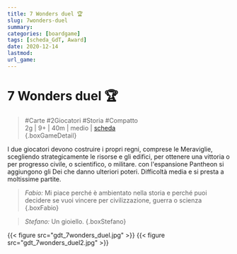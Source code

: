 ```yaml
---
title: 7 Wonders duel 🏆
slug: 7wonders-duel
summary: 
categories: [boardgame]
tags: [scheda_GdT, Award]
date: 2020-12-14
lastmod: 
url_game: 
---
```

# 7 Wonders duel 🏆
> #Carte #2Giocatori #Storia #Compatto   
> 2g | 9+ | 40m | medio | [scheda](https://boardgamegeek.com/boardgame/173346/7-wonders-duel)  
{.boxGameDetail}

I due giocatori devono costruire i propri regni, comprese le Meraviglie, scegliendo strategicamente le risorse e gli edifici, per ottenere una vittoria o per progresso civile, o scientifico, o militare. con l'espansione Pantheon si aggiungono gli Dei che danno ulteriori poteri.
Difficoltà media e si presta a moltissime partite.

> *Fabio:*
> Mi piace perché è ambientato nella storia e perché puoi decidere se vuoi vincere per civilizzazione, guerra o scienza
{.boxFabio}

> *Stefano:*
> Un gioiello.
{.boxStefano}

{{< figure src="gdt_7wonders_duel.jpg" >}}
{{< figure src="gdt_7wonders_duel2.jpg" >}}
